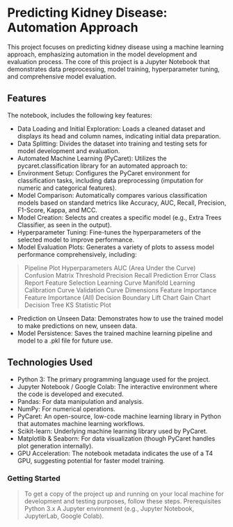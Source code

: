 # Predicting Kidney Disease: Automation Approach
This project focuses on predicting kidney disease using a machine learning approach, emphasizing automation in the model development and evaluation process. The core of this project is a Jupyter Notebook that demonstrates data preprocessing, model training, hyperparameter tuning, and comprehensive model evaluation.

## Features
The notebook, includes the following key features:
* Data Loading and Initial Exploration: Loads a cleaned dataset and displays its head and column names, indicating initial data preparation.
* Data Splitting: Divides the dataset into training and testing sets for model development and evaluation.
* Automated Machine Learning (PyCaret): Utilizes the pycaret.classification library for an automated approach to:
* Environment Setup: Configures the PyCaret environment for classification tasks, including data preprocessing (imputation for numeric and categorical features).
* Model Comparison: Automatically compares various classification models based on standard metrics like Accuracy, AUC, Recall, Precision, F1-Score, Kappa, and MCC.
* Model Creation: Selects and creates a specific model (e.g., Extra Trees Classifier, as seen in the output).
* Hyperparameter Tuning: Fine-tunes the hyperparameters of the selected model to improve performance.
* Model Evaluation Plots: Generates a variety of plots to assess model performance comprehensively, including:
> Pipeline Plot
> Hyperparameters
> AUC (Area Under the Curve)
> Confusion Matrix
> Threshold
> Precision Recall
> Prediction Error
> Class Report
> Feature Selection
> Learning Curve
> Manifold Learning
> Calibration Curve
> Validation Curve
> Dimensions
> Feature Importance
> Feature Importance (All)
> Decision Boundary
> Lift Chart
> Gain Chart
> Decision Tree
> KS Statistic Plot

* Prediction on Unseen Data: Demonstrates how to use the trained model to make predictions on new, unseen data.
* Model Persistence: Saves the trained machine learning pipeline and model to a .pkl file for future use.

## Technologies Used
* Python 3: The primary programming language used for the project.
* Jupyter Notebook / Google Colab: The interactive environment where the code is developed and executed.
* Pandas: For data manipulation and analysis.
* NumPy: For numerical operations.
* PyCaret: An open-source, low-code machine learning library in Python that automates machine learning workflows.
* Scikit-learn: Underlying machine learning library used by PyCaret.
* Matplotlib & Seaborn: For data visualization (though PyCaret handles plot generation internally).
* GPU Acceleration: The notebook metadata indicates the use of a T4 GPU, suggesting potential for faster model training.

### Getting Started
> To get a copy of the project up and running on your local machine for development and testing purposes, follow these steps.
> Prerequisites
    Python 3.x
     A Jupyter environment (e.g., Jupyter Notebook, JupyterLab, Google Colab).
  
